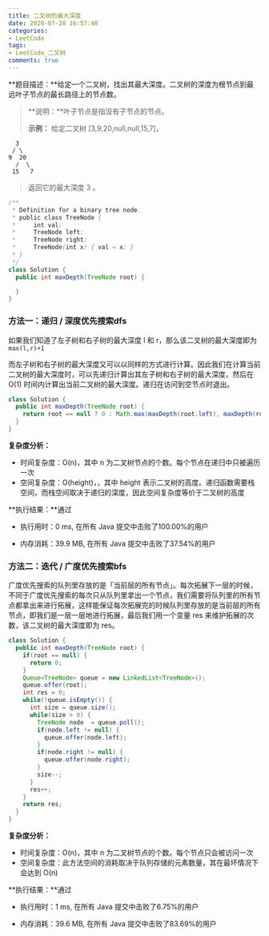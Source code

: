 ```yaml
---
title: 二叉树的最大深度
date: 2020-07-28 16:57:48
categories:
- LeetCode
tags:
- LeetCode_二叉树
comments: true
---
```


**题目描述：**给定一个二叉树，找出其最大深度。二叉树的深度为根节点到最远叶子节点的最长路径上的节点数。

> **说明：**叶子节点是指没有子节点的节点。
>
> **示例：**
> 给定二叉树 [3,9,20,null,null,15,7]，
>
 ```
   3
  / \
 9  20
   /  \
  15   7
 ```
>
>
> 返回它的最大深度 3 。

```java
/**
 * Definition for a binary tree node.
 * public class TreeNode {
 *     int val;
 *     TreeNode left;
 *     TreeNode right;
 *     TreeNode(int x) { val = x; }
 * }
 */
class Solution {
  public int maxDepth(TreeNode root) {

  }
}
```

<!-- more -->

### 方法一：递归 / 深度优先搜索dfs

如果我们知道了左子树和右子树的最大深度 l 和 r，那么该二叉树的最大深度即为 `max(l,r)+1`

而左子树和右子树的最大深度又可以以同样的方式进行计算。因此我们在计算当前二叉树的最大深度时，可以先递归计算出其左子树和右子树的最大深度，然后在  O(1) 时间内计算出当前二叉树的最大深度。递归在访问到空节点时退出。

```java
class Solution {
  public int maxDepth(TreeNode root) {
    return root == null ? 0 : Math.max(maxDepth(root.left), maxDepth(root.right)) + 1;
  }
}
```

**复杂度分析：**

- 时间复杂度：O(n)，其中 n 为二叉树节点的个数。每个节点在递归中只被遍历一次
- 空间复杂度：O(height)，，其中 height 表示二叉树的高度。递归函数需要栈空间，而栈空间取决于递归的深度，因此空间复杂度等价于二叉树的高度

**执行结果：**通过

- 执行用时：0 ms, 在所有 Java 提交中击败了100.00%的用户

- 内存消耗：39.9 MB, 在所有 Java 提交中击败了37.54%的用户



### 方法二：迭代 / 广度优先搜索bfs

广度优先搜索的队列里存放的是「当前层的所有节点」。每次拓展下一层的时候，不同于广度优先搜索的每次只从队列里拿出一个节点，我们需要将队列里的所有节点都拿出来进行拓展，这样能保证每次拓展完的时候队列里存放的是当前层的所有节点，即我们是一层一层地进行拓展，最后我们用一个变量 res 来维护拓展的次数，该二叉树的最大深度即为 res。

```java
class Solution {
  public int maxDepth(TreeNode root) {
    if(root == null) {
      return 0;
    }
    Queue<TreeNode> queue = new LinkedList<TreeNode>();
    queue.offer(root);
    int res = 0;
    while(!queue.isEmpty()) {
      int size = queue.size();
      while(size > 0) {
        TreeNode node  = queue.poll();
        if(node.left != null) {
          queue.offer(node.left);
        }
        if(node.right != null) {
          queue.offer(node.right);
        }
        size--;
      }
      res++;
    }
    return res;
  }
}
```

**复杂度分析：**

- 时间复杂度：O(n)，其中 n 为二叉树节点的个数。每个节点只会被访问一次
- 空间复杂度：此方法空间的消耗取决于队列存储的元素数量，其在最坏情况下会达到 O(n)

**执行结果：**通过

- 执行用时：1 ms, 在所有 Java 提交中击败了6.75%的用户

- 内存消耗：39.6 MB, 在所有 Java 提交中击败了83.69%的用户